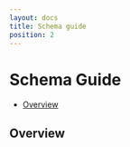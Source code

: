 ```yaml
---
layout: docs
title: Schema guide
position: 2
---
```


# Schema Guide
* [Overview](#overview)
  
## Overview
